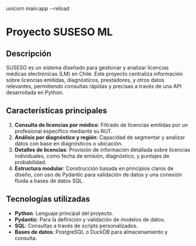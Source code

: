  
uvicorn main:app --reload    
# Proyecto SUSESO ML

## Descripción

SUSESO es un sistema diseñado para gestionar y analizar licencias médicas electrónicas (LM) en Chile. Este proyecto centraliza información sobre licencias emitidas, diagnósticos, prestadores, y otros datos relevantes, permitiendo consultas rápidas y precisas a través de una API desarrollada en Python.

## Características principales

1. **Consulta de licencias por médico**: Filtrado de licencias emitidas por un profesional específico mediante su RUT.
2. **Análisis por diagnóstico y región**: Capacidad de segmentar y analizar datos con base en diagnósticos o ubicación.
3. **Detalles de licencias**: Provisión de información detallada sobre licencias individuales, como fecha de emisión, diagnóstico, y puntajes de probabilidad.
4. **Estructura modular**: Construcción basada en principios claros de diseño, con uso de Pydantic para validación de datos y una conexión fluida a bases de datos SQL.

## Tecnologías utilizadas

- **Python**: Lenguaje principal del proyecto.
- **Pydantic**: Para la definición y validación de modelos de datos.
- **SQL**: Consultas a través de scripts personalizados.
- **Bases de datos**: PostgreSQL o DuckDB para almacenamiento y consulta.



